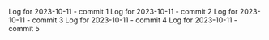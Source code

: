 Log for 2023-10-11 - commit 1
Log for 2023-10-11 - commit 2
Log for 2023-10-11 - commit 3
Log for 2023-10-11 - commit 4
Log for 2023-10-11 - commit 5
